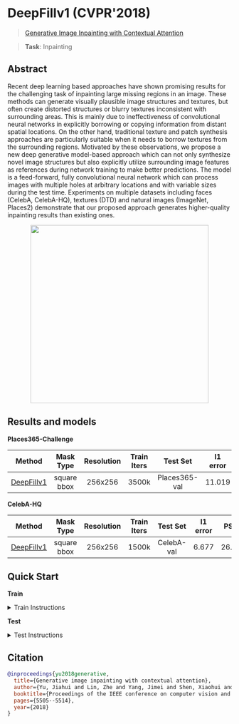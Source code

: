 # DeepFillv1 (CVPR'2018)

> [Generative Image Inpainting with Contextual Attention](https://arxiv.org/abs/1801.07892)

> **Task**: Inpainting

<!-- [ALGORITHM] -->

## Abstract

<!-- [ABSTRACT] -->

Recent deep learning based approaches have shown promising results for the challenging task of inpainting large missing regions in an image. These methods can generate visually plausible image structures and textures, but often create distorted structures or blurry textures inconsistent with surrounding areas. This is mainly due to ineffectiveness of convolutional neural networks in explicitly borrowing or copying information from distant spatial locations. On the other hand, traditional texture and patch synthesis approaches are particularly suitable when it needs to borrow textures from the surrounding regions. Motivated by these observations, we propose a new deep generative model-based approach which can not only synthesize novel image structures but also explicitly utilize surrounding image features as references during network training to make better predictions. The model is a feed-forward, fully convolutional neural network which can process images with multiple holes at arbitrary locations and with variable sizes during the test time. Experiments on multiple datasets including faces (CelebA, CelebA-HQ), textures (DTD) and natural images (ImageNet, Places2) demonstrate that our proposed approach generates higher-quality inpainting results than existing ones.

<!-- [IMAGE] -->

<div align=center >
 <img src="https://user-images.githubusercontent.com/12726765/144174665-9675931f-e448-4475-a659-99b65e7d4a64.png" width="400"/>
</div >

## Results and models

**Places365-Challenge**

|                      Method                       |  Mask Type  | Resolution | Train Iters |   Test Set    | l1 error |  PSNR  | SSIM  | GPU Info |                                    Download                                     |
| :-----------------------------------------------: | :---------: | :--------: | :---------: | :-----------: | :------: | :----: | :---: | :------: | :-----------------------------------------------------------------------------: |
| [DeepFillv1](./deepfillv1_8xb2_places-256x256.py) | square bbox |  256x256   |    3500k    | Places365-val |  11.019  | 23.429 | 0.862 |    8     | [model](https://download.openmmlab.com/mmediting/inpainting/deepfillv1/deepfillv1_256x256_8x2_places_20200619-c00a0e21.pth) \| [log](https://download.openmmlab.com/mmediting/inpainting/deepfillv1/deepfillv1_256x256_8x2_places_20200619-c00a0e21.log.json) |

**CelebA-HQ**

|                      Method                       |  Mask Type  | Resolution | Train Iters |  Test Set  | l1 error |  PSNR  | SSIM  | GPU Info |                                      Download                                      |
| :-----------------------------------------------: | :---------: | :--------: | :---------: | :--------: | :------: | :----: | :---: | :------: | :--------------------------------------------------------------------------------: |
| [DeepFillv1](./deepfillv1_4xb4_celeba-256x256.py) | square bbox |  256x256   |    1500k    | CelebA-val |  6.677   | 26.878 | 0.911 |    4     | [model](https://download.openmmlab.com/mmediting/inpainting/deepfillv1/deepfillv1_256x256_4x4_celeba_20200619-dd51a855.pth) \| [log](https://download.openmmlab.com/mmediting/inpainting/deepfillv1/deepfillv1_256x256_4x4_celeba_20200619-dd51a855.log.json) |

## Quick Start

**Train**

<details>
<summary>Train Instructions</summary>

You can use the following commands to train a model with cpu or single/multiple GPUs.

```shell
# cpu train
CUDA_VISIBLE_DEVICES=-1 python tools/train.py configs/deepfillv1/deepfillv1_8xb2_places-256x256.py

# single-gpu train
python tools/train.py configs/deepfillv1/deepfillv1_8xb2_places-256x256.py

# multi-gpu train
./tools/dist_train.sh configs/deepfillv1/deepfillv1_8xb2_places-256x256.py 8
```

For more details, you can refer to **Train a model** part in [train_test.md](/docs/en/user_guides/train_test.md#Train-a-model-in-MMEditing).

</details>

**Test**

<details>
<summary>Test Instructions</summary>

You can use the following commands to test a model with cpu or single/multiple GPUs.

```shell
# cpu test
CUDA_VISIBLE_DEVICES=-1 python tools/test.py configs/deepfillv1/deepfillv1_8xb2_places-256x256.py https://download.openmmlab.com/mmediting/inpainting/deepfillv1/deepfillv1_256x256_8x2_places_20200619-c00a0e21.pth

# single-gpu test
python tools/test.py configs/deepfillv1/deepfillv1_8xb2_places-256x256.py https://download.openmmlab.com/mmediting/inpainting/deepfillv1/deepfillv1_256x256_8x2_places_20200619-c00a0e21.pth

# multi-gpu test
./tools/dist_test.sh configs/deepfillv1/deepfillv1_8xb2_places-256x256.py https://download.openmmlab.com/mmediting/inpainting/deepfillv1/deepfillv1_256x256_8x2_places_20200619-c00a0e21.pth 8
```

For more details, you can refer to **Test a pre-trained model** part in [train_test.md](/docs/en/user_guides/train_test.md#Test-a-pre-trained-model-in-MMEditing).

</details>

## Citation

```bibtex
@inproceedings{yu2018generative,
  title={Generative image inpainting with contextual attention},
  author={Yu, Jiahui and Lin, Zhe and Yang, Jimei and Shen, Xiaohui and Lu, Xin and Huang, Thomas S},
  booktitle={Proceedings of the IEEE conference on computer vision and pattern recognition},
  pages={5505--5514},
  year={2018}
}
```
